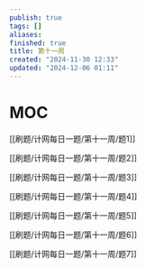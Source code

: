 ```yaml
---
publish: true
tags: []
aliases: 
finished: true
title: 第十一周
created: "2024-11-30 12:33"
updated: "2024-12-06 01:11"
---
```

# MOC
 
[[刷题/计网每日一题/第十一周/题1]]

[[刷题/计网每日一题/第十一周/题2]]

[[刷题/计网每日一题/第十一周/题3]]

[[刷题/计网每日一题/第十一周/题4]]

[[刷题/计网每日一题/第十一周/题5]]

[[刷题/计网每日一题/第十一周/题6]]

[[刷题/计网每日一题/第十一周/题7]]

